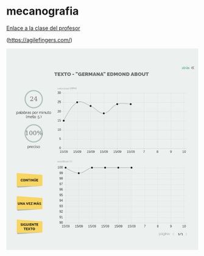 # mecanografia 

[Enlace a la clase del profesor](https://github.com/d-prieto/Inkscape-fresado-y-soldadura/blob/main/Mecanograf%C3%ADa.md)


(https://agilefingers.com/)

![](https://raw.githubusercontent.com/ANGEY33/1er-TRIMESTRE/main/Captura%20de%20pantalla%20de%202021-09-15%2012-34-29.png)
